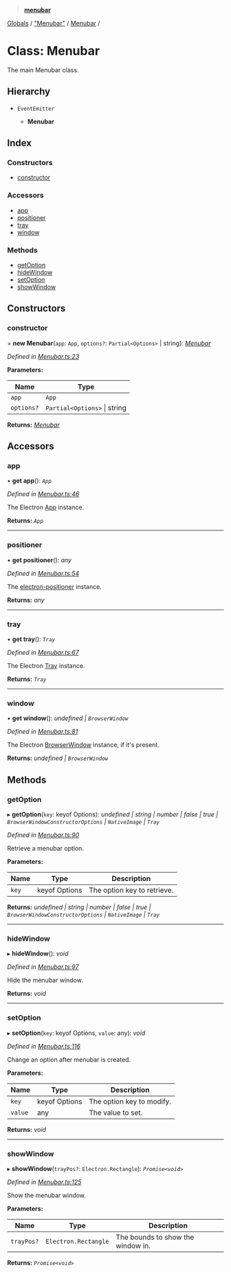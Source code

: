 > **[menubar](../README.md)**

[Globals](../globals.md) / ["Menubar"](../modules/_menubar_.md) / [Menubar](_menubar_.menubar.md) /

# Class: Menubar

The main Menubar class.

## Hierarchy

* `EventEmitter`

  * **Menubar**

## Index

### Constructors

* [constructor](_menubar_.menubar.md#constructor)

### Accessors

* [app](_menubar_.menubar.md#app)
* [positioner](_menubar_.menubar.md#positioner)
* [tray](_menubar_.menubar.md#tray)
* [window](_menubar_.menubar.md#window)

### Methods

* [getOption](_menubar_.menubar.md#getoption)
* [hideWindow](_menubar_.menubar.md#hidewindow)
* [setOption](_menubar_.menubar.md#setoption)
* [showWindow](_menubar_.menubar.md#showwindow)

## Constructors

###  constructor

\+ **new Menubar**(`app`: `App`, `options?`: `Partial<Options>` | string): *[Menubar](_menubar_.menubar.md)*

*Defined in [Menubar.ts:23](https://github.com/maxogden/menubar/blob/fa4969a/src/Menubar.ts#L23)*

**Parameters:**

Name | Type |
------ | ------ |
`app` | `App` |
`options?` | `Partial<Options>` \| string |

**Returns:** *[Menubar](_menubar_.menubar.md)*

## Accessors

###  app

• **get app**(): *`App`*

*Defined in [Menubar.ts:46](https://github.com/maxogden/menubar/blob/fa4969a/src/Menubar.ts#L46)*

The Electron [App](https://electronjs.org/docs/api/app)
instance.

**Returns:** *`App`*

___

###  positioner

• **get positioner**(): *any*

*Defined in [Menubar.ts:54](https://github.com/maxogden/menubar/blob/fa4969a/src/Menubar.ts#L54)*

The [electron-positioner](https://github.com/jenslind/electron-positioner)
instance.

**Returns:** *any*

___

###  tray

• **get tray**(): *`Tray`*

*Defined in [Menubar.ts:67](https://github.com/maxogden/menubar/blob/fa4969a/src/Menubar.ts#L67)*

The Electron [Tray](https://electronjs.org/docs/api/tray) instance.

**Returns:** *`Tray`*

___

###  window

• **get window**(): *undefined | `BrowserWindow`*

*Defined in [Menubar.ts:81](https://github.com/maxogden/menubar/blob/fa4969a/src/Menubar.ts#L81)*

The Electron [BrowserWindow](https://electronjs.org/docs/api/browser-window)
instance, if it's present.

**Returns:** *undefined | `BrowserWindow`*

## Methods

###  getOption

▸ **getOption**(`key`: keyof Options): *undefined | string | number | false | true | `BrowserWindowConstructorOptions` | `NativeImage` | `Tray`*

*Defined in [Menubar.ts:90](https://github.com/maxogden/menubar/blob/fa4969a/src/Menubar.ts#L90)*

Retrieve a menubar option.

**Parameters:**

Name | Type | Description |
------ | ------ | ------ |
`key` | keyof Options | The option key to retrieve.  |

**Returns:** *undefined | string | number | false | true | `BrowserWindowConstructorOptions` | `NativeImage` | `Tray`*

___

###  hideWindow

▸ **hideWindow**(): *void*

*Defined in [Menubar.ts:97](https://github.com/maxogden/menubar/blob/fa4969a/src/Menubar.ts#L97)*

Hide the menubar window.

**Returns:** *void*

___

###  setOption

▸ **setOption**(`key`: keyof Options, `value`: any): *void*

*Defined in [Menubar.ts:116](https://github.com/maxogden/menubar/blob/fa4969a/src/Menubar.ts#L116)*

Change an option after menubar is created.

**Parameters:**

Name | Type | Description |
------ | ------ | ------ |
`key` | keyof Options | The option key to modify. |
`value` | any | The value to set.  |

**Returns:** *void*

___

###  showWindow

▸ **showWindow**(`trayPos?`: `Electron.Rectangle`): *`Promise<void>`*

*Defined in [Menubar.ts:125](https://github.com/maxogden/menubar/blob/fa4969a/src/Menubar.ts#L125)*

Show the menubar window.

**Parameters:**

Name | Type | Description |
------ | ------ | ------ |
`trayPos?` | `Electron.Rectangle` | The bounds to show the window in.  |

**Returns:** *`Promise<void>`*